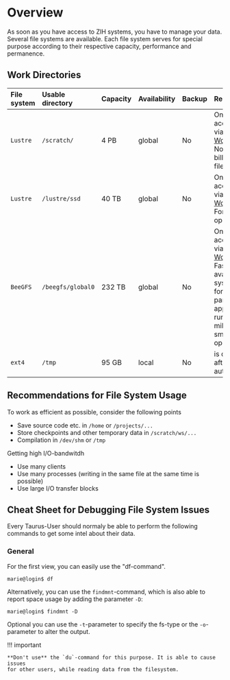 # Overview

As soon as you have access to ZIH systems, you have to manage your data. Several file systems are
available. Each file system serves for special purpose according to their respective capacity,
performance and permanence.

## Work Directories

| File system | Usable directory  | Capacity | Availability | Backup | Remarks                                                                                                                                                         |
|:------------|:------------------|:---------|:-------------|:-------|:----------------------------------------------------------------------------------------------------------------------------------------------------------------|
| `Lustre`    | `/scratch/`       | 4 PB     | global       | No     | Only accessible via [Workspaces](workspaces.md). Not made for billions of files!                                                                                   |
| `Lustre`    | `/lustre/ssd`     | 40 TB    | global       | No     | Only accessible via [Workspaces](workspaces.md). For small I/O operations                                                                                          |
| `BeeGFS`    | `/beegfs/global0` | 232 TB   | global       | No     | Only accessible via [Workspaces](workspaces.md). Fastest available file system, only for large parallel applications running with millions of small I/O operations |
| `ext4`      | `/tmp`            | 95 GB    | local        | No     | is cleaned up after the job automatically  |

## Recommendations for File System Usage

To work as efficient as possible, consider the following points

- Save source code etc. in `/home` or `/projects/...`
- Store checkpoints and other temporary data in `/scratch/ws/...`
- Compilation in `/dev/shm` or `/tmp`

Getting high I/O-bandwitdh

- Use many clients
- Use many processes (writing in the same file at the same time is possible)
- Use large I/O transfer blocks

## Cheat Sheet for Debugging File System Issues

Every Taurus-User should normaly be able to perform the following commands to get some intel about
their data.

### General

For the first view, you can easily use the "df-command".

``` console
marie@login$ df
```

Alternatively, you can use the `findmnt`-command, which is also able to report space usage by adding the
parameter `-D`:

``` console
marie@login$ findmnt -D
```

Optional you can use the `-t`-parameter to specify the fs-type or the `-o`-parameter to alter the
output.

!!! important

    **Don't use** the `du`-command for this purpose. It is able to cause issues
    for other users, while reading data from the filesystem.
